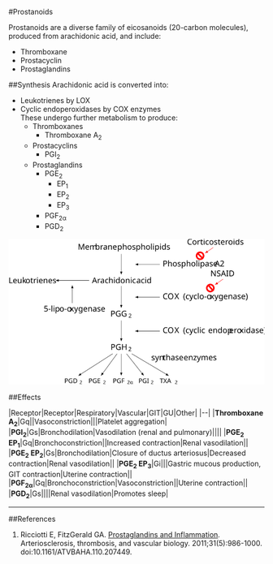#Prostanoids

Prostanoids are a diverse family of eicosanoids (20-carbon molecules), produced from arachidonic acid, and include:
* Thromboxane
* Prostacyclin
* Prostaglandins

##Synthesis
Arachidonic acid is converted into:
* Leukotrienes by LOX
* Cyclic endoperoxidases by COX enzymes  
These undergo further metabolism to produce:
    * Thromboxanes  
      * Thromboxane A<sub>2</sub>
    * Prostacyclins  
      * PGI<sub>2</sub>
    * Prostaglandins  
      * PGE<sub>2</sub>
        * EP<sub>1</sub>
        * EP<sub>2</sub>
        * EP<sub>3</sub>
      * PGF<sub>2α</sub>
      * PGD<sub>2</sub>

<img src="\resources\prostaglandins.svg">

##Effects


|Receptor|Receptor|Respiratory|Vascular|GIT|GU|Other|
|--|
|**Thromboxane A<sub>2</sub>**|Gq||Vasoconstriction|||Platelet aggregation|
|**PGI<sub>2</sub>**|Gs|Bronchodilation|Vasodilation (renal and pulmonary)||||
|**PGE<sub>2</sub> EP<sub>1</sub>**|Gq|Bronchoconstriction||Increased contraction|Renal vasodilation||
|**PGE<sub>2</sub> EP<sub>2</sub>**|Gs|Bronchodilation|Closure of ductus arteriosus|Decreased contraction|Renal vasodilation||
|**PGE<sub>2</sub> EP<sub>3</sub>**|Gi|||Gastric mucous production, GIT contraction|Uterine contraction||
|**PGF<sub>2α</sub>**|Gq|Bronchoconstriction|Vasoconstriction||Uterine contraction||
|**PGD<sub>2</sub>**|Gs||||Renal vasodilation|Promotes sleep|


---
##References
1. Ricciotti E, FitzGerald GA. [Prostaglandins and Inflammation](https://www.ncbi.nlm.nih.gov/pmc/articles/PMC3081099/). Arteriosclerosis, thrombosis, and vascular biology. 2011;31(5):986-1000. doi:10.1161/ATVBAHA.110.207449.
